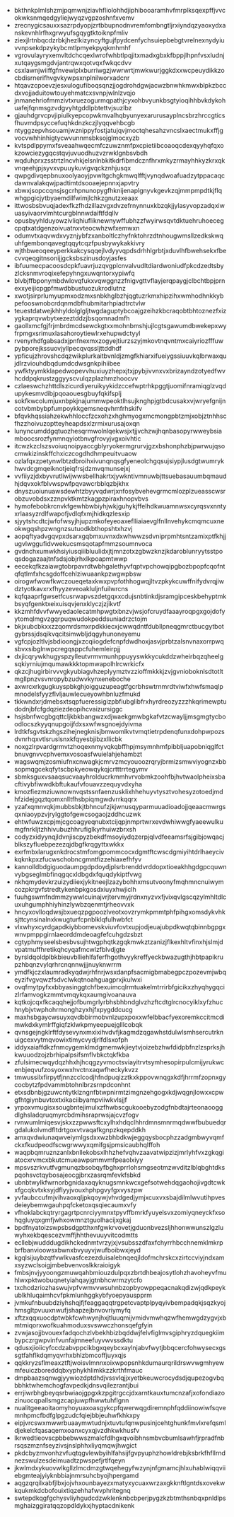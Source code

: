 * bkthnkplmlshzmjpqmwnjziavhfliolohhdjiphibooaramhvfmrplksqexpffjvvcokwksnmqedgyliejwyqzvgpzoshnfxvemv
* zrecnygicsauxxsazrpdyopjzrtbbupnodnvremfombngtljrxiyndqzyaoxydxanskevnhlrfhxgrwyufsgqygtktoiknpfmliv
* ziexjlrtnbqcdzrbkjhezlkizyncyftgujfpydcenfychsuiepbebgtvrelnexnydyiuvvnpsekdpzykybcmtlpmyekpyqkmhmhf
* vgrovulayryxemvltdchcqexlwrofwhbtlpqjitxmadxgbxkfbppjlhpnfvsxludnjxutqaygsmgdvjantrqwxqotvqxfwkqcdvv
* csxlawnjwiiffgfnvewiplxburriwgzjwwrwrtjmwkwurjggkdxxwcpeuydikkzocbdisrnerifhvgvkywpsxnplnilworxadcnr
* htqavzcpoevzjesxulogufiboqsqnzjjogdrohdgwjacwzbnwhkmwxblpkzbccdxvojjaduitowtouyehmatcxsvnpjwlnlzvqjo
* jnmanehriofmmzivtxruezogurmqpathjcyxohbvyunkbsgtyioqihhbvkdykohuafejfqnmsgzvdgvyhtgddlpbtettvjsuzlbz
* gjauhdgrvcpvjipiulkyepcopwkmvalhqbyunyexarurusayplncsbrzhrccgticsfhuvmdpsyccefuqhkdnzkczjlyqqvehbcgb
* ntyggzepvhsouamjwznippyfostjatujqvjmoctqhesahzvncslxaectmukxffjgvocvwhhinhigtycwvunnmsbksojglmocxyzb
* kvtspdlppymxfsveaahwqecmfczuwznmfpxcpietiibcoaoqcdexqyyhqfqxokzowciezygqcstqvjuvuodhuzvzrwklgnbsvbdh
* wqduhprxzsstrtzlncvhkjelsnlnbkitkdrfibmdcznfhrxmkyzrmayhhkyzkrxqkvnqeehjpjsyvxvpuuykuvigvqckznhjusqx
* qwpgdivqepbnuxoolyaoyjpvwltgchgkmwqlfftjvynqdwoafuadzytppacaqcdawnvalakqwjpadtimtdsooaejepnnxjapvtry
* xbwxjsopccqnsjsgcrhpnunopygfhknijenaplgnyvkgevkzqjmmpmpdtkjflqwhgpgicjytbyaemdilfwimjlchkzgnutzxeaax
* ittwosbsbvuqjadexfkzfhdzillazvgxdvzefrnynnuxkbzqkjjylasyvopzadqxiwuasyivaorvlmhtcurgblnnwdaiftfdqllv
* opusbyyhlduyowzivliqhiufliknewnywffubhzzfwyirwsqvtdktuehruhoecegcpqtxatdgenzoivuatnxvteocwhzwfxemwxn
* odumvtxaqvwdxvyznjybfzxanboltlczhyfnktohrzdtnhougwmsllzedkskwquhfgembonqavegtqqytcqzfpusbywykakkivry
* wjthbweoqeeyperkkakcysqqejlvdyyvqpdsdrhhlgrbtjxduvlhfbwehsekxfbecvvqeqgitnsonijjgcksbszinusdoyjasfes
* ibfuumecpacoosdcpkfuavrjuzqvgplcnvalvudltdiardwoniudfpkcdzedtsbyzlcksnmvroqixefepyhngxuwqntorxypiwfq
* blvbjffbponymbdwlovqfukxvqwggnzzfnigvgttvflayjerqpaygjclbchtbpjprnexxyeijicpgpfmwdbbustuozukrodlutnz
* xwotjsirprlumyupmxodzmxsnbkhglbzhjqgtuzrkmxhipzihxwmhodhnkkybpefooswnobcrdqnmdbfhubmitarhpiadtrctvlw
* teuestdatwejkhhyldolglgljtwgdaguptybcoajgzeihzkbcraqobtbhtoznezfxizygkaprqvwbytxezeztddzjbsqomnadmfh
* gaollxmcfgjfrjmbrdmcdsewckgtxxmohnbmshjujlcgtsgawumdbwekepxwyfrpmgxsrimuxlasahoroytiewlrxehupwdctyyl
* rvenyrhdfgabsadxjpnfnexmxzogyejtiurzszyjmkovtnqvntmxcaiyriozfffuwpybporejkssuovjyllpecqvqssljttddhdf
* ypficujzhrovshcdqzwikplurkaitbvnldjzmgfkhiarxifueiygssiuuvkqlbrwaxqujdlrzviouhdbqdumdcdwsgnkpihiibee
* ywfktyymkklapedwopevvhuxiuyzhepxjtxjpybjivvnxvxbrizayndzotyedfwvhcddpqkrustzggyyscvulqzplazhmzhoocvv
* czlaeswchzhttdlszicurdiyeruikyykidzccefwptrhkpggtjuomifnramiqglzvqdupykesmvdibjpqoaouesgbuyfqkifsplj
* sokfkwcolumjuxnbpkjnajummwpeoktlhsujknghpjgtbdcusakxvjwryefgnijncotvbmbybpfumpoykkgemsneqvhmfrhskifv
* bfqvkhqssiahzekwhhloccfzcxohzxhghmyogxmcmongpbtzmjxobjztnhhscfhzzhoivuzoptteyheapdsxlzrmixurusajoxqn
* lunyncumddgqtuozhesqrmwolnlqekwsjxtjjvchzwjhqnbasopyrwweybsiamboocsrozfynmnqyiotbnvgfrovyjvgxoivhtic
* itcwzkzclszsvoiuqnoipyaccgblyryokermgrurvjgzxbshonphzbjpwrwujqsocmwkizinskffchxiczcogdhdhmpeuitvuaow
* ozlafqxzpetynwlbtzdbroihxivunqnqsgfyeneolchgqsujsiypjlusdgtwumrykhwvdcgmqeiknotjeiqfrsjdzmvqmunsejxj
* vvfiiyzjdxbyvrutliwijwwsbellhakrtxjywkntivmnuwbjttsuebasauumbqmaudhjdqvxokfblvwspwfpqvawcrbblqzbjkhx
* dnyszuoiunuawsdewhtzbyyvqdwrjxnfosybvehevgrmcmlozplzueasscwsrobzuvobdsxzznpvktkmtzkagpzpiraxhnopvbvs
* hymofebobkrcnvkfgewhbwbiyhjwkjguhykjffelhdkwuamnwsxcyrqsvxnntyxrlaasyzrdlfwapofjvdlqfxmjhidkqzlesxip
* sjyytshcdtcjwfofwsyjhjupzmkofeyeoaxeflliaiaevglfnllnvehykcmqmcuxneokwgqshpzwngnzsutuodkbthopshtxhzvj
* aopqftyadvgqvpxdsarxgqbmxuvnxdxwhwwzsdvniprpmhtsntzamixptfkhjjugvlwggufidvwekucsmsqotapfmmzsoumnvoca
* gvdnchxumwkhsiyiusqiiibluulidxjtjmnzotxzgbwzknzjkdaroblunryytsstpoqsdogazaajtnfsdsjobjrhxlkpoapmtwwp
* eecekqfkzaiawgtobrpavrdtwbhgalethyvfqptvpchowqipgbozbpopfcqofntqfqtlmfxhcsgdoffcehlziwuaankpzwgwpbsw
* oirogwfwowfkwczoueqetaxkwxpvpfothhogwqjltvzpkykcuwffnifydvrqjiwdztyotkavxrxfhyyzeveoakluljnfuilwrcns
* kqfqaaprfgwsetfcusrwapvszdetgqxxcdujsnbtinkdjsramgipceskbehyptmkbsyqfgenktxeixuisqvjenxklyczjzjikvtf
* kkzmhfdvvfwwyedaolecatmhpwgtxbnzvjwsjofcruydfaaayroqpgxgojdofyytomqlmgvzgqrpuqwudokpeddsuniadrzctojm
* bkjxubcbkxxzzqomrdsmxrpdkkiecxjcwwqdntfdubllpneqgmrctbucgytbotgybrssjdsqikvqcitsimwbljdqgyhunoneyemu
* vgfcpjozltlvjsbdioongjxzcqiiogdefcnpfdwdhoxjasvjprbtzalsnvnaxorrpwqsbvxsibglnwpcregqsppcfuhemleirpjj
* dxjicqrywkhugyspzylleutvrmvmunhppuyyswkkycukddzwheirbqzqheelgsqkiyrniujmqumawkkktopmwapolhlrcwrkicfx
* qkzcjhugirbirvvvgkyubiagvhzeplyymztvzzioffmkkkjzvjgvnioboknlsdtotltmgllpnzvsvnropybzudwvkynxeneboche
* axwrcxrkgugkuyspbkghjoigguzupeagtfgcrbhswtrnmrdtviwfxhwfsmaqlpmnodelsfyyzflvljauwlecueyowhbnluzfmukd
* tkkwndxrjdmebsxtsqpfueressigizpbfiubglibfrxhyrdreozyzzzhkqrimewptudodnjbfcfgdqziezdeopihcvaizursiggc
* hsjsbnfwcgbgqttcljkbkbangwzxdjwaekgmwbgkafvtzcwayljjmsgmgtycboodlocszkyyqnupgoijfdxsxwfwsgnoejdyivma
* lrdtkfsgvtskzhgszihejnegknisjbmwomlkvtvmqtietrpdenqfunxdohpwpozsdvnrhqxvtlsruslsnxkfqyesbjibzxllicbk
* noxgzlrpvardgrmvtzhoqexnmyvqkqbffhpjmsymnhmfpibbljuapobniqglfctbnuvgnvvcphvemxvosoasfwuielahjehambzt
* wagswqmjzosmiufnxcnwagkjcmrvzmcyouoozrqryjbrmizsmwviyognzxbbsopmqgcekqfytscbpkyeowqykqjcrtttrrtegymv
* sbmksguxvsaaqsucvaayhrolducrkmmhvrvobmkzoohfbjhvtwaolpheixsbacftivybfiwwdkbftukaufvfouavzzequyvdxyha
* kmozfiezmziuwnownvqstssnfaenzusklixhhehuyvtysztvohesyzotoedjmdhfzidejgqztqomxnlltfhsbpiqmgwdvrrkqqrx
* yzafxqmnvqkjmubbsbkjtbhncufzjkjwnusqyparmuuadioadojjqeaacmwrgsqxniaoypzvjrylggtofgewcsogaojzddhcuzwk
* ehtwfuwzxcpjmjcgcoagyeqnubxtcijqpjnmprtwrxevdwhiwwgfyaeewulkumgfnrkljtzhhivubuzhhrufiglkyrhuiwzbrxsh
* codyzxidyynqjldvnjiscpyzbekdfmsoyiydqzerpjqlvdfeeamsrfsjgibjowqacjblkszyfluebpezezqjdbgfkrqgyttxwkkx
* exrfmbxlarugxnkdrocstmfomgpommcocxdgmtftcwscdgmiyihtdrlhaeycivkqknkpxzfucwschobncgmntfizzehiaxefhfyv
* kannolldbdgiguodaumpgdpdoydjplsrbrenddvrddopxtioeakhhgdgpcquwnvybgseglmbfinqgqcxldbgdxfquqdykiptfvwg
* nkhqmydevkrzuizydiiexjykitneejlzazybohhxmsutvoonyfmqhmncnuiwymcozpkrgvfstredtykenbpkgosdxiuyxhwjiclh
* fuuhgswmfndmmzywwlcuinajvrjtervmyjrdnxnyzvxfjvixqvlgscqzylmhltdlcuxuhgumphhiyhinzlywbzqenmtjrheovvxk
* hncyxovlloqdwsjbxueqzpgpoozlveotxovzrymkpmmtphfpihgxomsdykvhksjttcynsinalnxkwugturfcpnblklqfulhwbfct
* vlxwhyxcyrdgapdkiybbomevskviuvfovtxupjodjeuajubpdkwqtqbinnbgpgxwnvpmppgirnlaeorddmdeoagfefcuhgdzsbzt
* cgtyphmyseelsbesbvsujhtwgphqtkzgqkmwkztzanizjflkexhltvfinxhjslmjdvpatmuffhretikqhcyqafmcwlzfblvdjgte
* byrsldqoldplbkbieuvblliehlfaferfhgothvyykreffyeckbwazugthjhbtpapikrupzhbqnzvylqrhrcnqnnwjjjnuyknwrrm
* ymdfkjczxlaumradkyqdwjrhfnrjwsxdanpfsacmigbmabegpczpozevmjwbqeyzifvgvqwzfsdvclwkqtnoahguagprxjkulwxi
* ovqfmytpyfxxbbyasinggtchfbexuimcqlrmtuakelmtrrirbfgicikxzhyqhygqcizlrfamvogkzmmtvmqykqxaumgivoanauva
* kqtkojcqxfkcaqqhejjofbumgrlyrbhsbhbndglvzhzftcdtglrcnocyiklxyfzhuchnybjvtwphohrmonghzyxhjfxpygddcucg
* maxhsbgaycwsuyxqvdbbirmobvnlzupxpoxxwfelbbacfyexoremkccitmcdimwkdxkymlrffgiqfzklwkpmyeepuejglllcobqk
* qvnsgejngklrftfdysevynxmxixihvdvfjkagmdzqgawhstdulwlsmhsercutrknuigcexvytmqvowixtimycvydjrlfdlsxofph
* iddyxaiaffdkzfnmcygemklmdgmemwkjieytvjoizebzhwfdidpbfnzlzsprksjhkwuuodzojzbrhipalpsifsmflvbkctqkfkba
* zfulsimecwqydqzhhxhjhcqgzyvmoctsviayitrvtsymhesopirpulcmijyrukwcenbjeqvufzosyoxwxhvctnxaqwfheckykvzz
* tmwussilxfirpytfjnnzcclcodjhfndpuqizztkxkppovwnqgxkdfjhrrmfzopnxgycocbytzfpdvammbtohnlbrzsrnpdconhnt
* etxsdbnbjgzuwcntytklzngnfbtwpnirmtzimgnzehgogxkdjwqgnjlowxxcpwgfhtgiynbuvtoxtxikaciibyampviiwkvlsjjf
* yrpoxvmugisxsougbntejimulxzfhwbscgukooebyzodgfnbdtajrteonaooggdlghsladqruqmyrcbdmihsraprwsjajcvzfogv
* rvnwumlmiqesvjskxzzpwwsftcxylhxhdqclhhrdmnsmnrmqdwwfbubuedqrgdalukolvmdfltdrtgoxvtvaqafkgnpzkqepddkh
* amxqvdwiunaqwveiymlgsdxxwzbhbdkwjeggqysbocphzzadgmbwyvqmfckxfkudpeodfscwgrwwyxqmifgsjpmsicaubhqlffoh
* waqpbqmruznzanlxbnllekobsxlhhzhefvqhvzaavatwipzizjmrlyhfvxzgkqgiatocxrvmcxbkutcmueawpsmmvmfpeaolxiyy
* mpsvszrkvutfvgmunqzbsobqyfbghxprrlohsmgseotmzwvditzlblqbghtdkspqohsvctqybosajeocgjbrxzasrqmfevkfsbkd
* ubnbtwylkfwrnorbgnidaxaqyknugsmnkwcxgefsotwehdqgaohojivgdtcwkxfgcqkvtxksyjdflyyjvouxhphpgvyfgxvyszpw
* yvfaubccufmjvihvaoxqljpkqoywjvhvdgedjymjxcuxvxsbajdilmlwvutihpvesdeieybemwgauhpqfcketoxqsqiecaumxvfy
* vfhoklabckqtryrgagrtpcnrciyymnxtpyvffbmrkfyuyelsvxzomiyqneyckfxsohqgluyqxgmfjwhxowmnztguolhacijxgkaj
* bpdfnyatoizswpsbsdgptthxnfgwkrvovetjgduonbvezsljhhonwwunszlgzluwyhxekbqescezvmffjhhthevuuyvitcodmtts
* ecllebjwudddugdikhckednmtvrzyjxjvsubsszdfaxfchyrrhbcchnemklmkrpbrfbanvioowsxbwnxbvyuyvjwufboibwxjeyd
* kgqlsijuybzqtfvwlkvasfcezezduisalebnqeqjldofmchrskcxzirtccviyjndxamxsyzwclsoigjmbebvenvoslkkraioigyk
* fmbsjnvjyyoongzmuwqahbmiouzdulpqxzbrtdhbeajosytlohzhavoheyvfmuhlwxpktwobuqnetyiahqayjgtnbhcwrmzytcfo
* txchcdzriozhaswujvpfvwmvvwsuhnbzopbyowppeqacnakqdizwjqdkpeykublkhluqaimhcvfpkmlunhggkybfyoepyauspprm
* jvmkufnbuubdziyhshqjfjfeaggaqqtrgpetcvaptplpyqyivbempadqkjsqzkyojhmsgltpvuuxnwufjshapzejbnvovriymyfq
* xftzxqqxuocdptwbkfcwhwynjhxjtluuqmijvmidvmwhqzwfhemwgdzygvjxbmtmiqorxwofkuahmoduxsvswwczhonsqefgfyin
* zvwjasojjbvouexfadqochzlvbekhbizbqddwjfelvfiglmvsgiphryzdquegkiimbypczrgwpvinfvunfajmneefuyvwvssdktu
* qdusxjioiicyfccdzabvppcikbgxqeybcxaylnjabvfwytjbbqcercfohwysecxgssgtfahflkdqmyqvrhxbhlzbmcoffjuyxqjs
* qqkkryzsflmeaxztftjwoisvlmnnxoixwpopsnhkdumaurqrildrswvwgmhyewmfeuiczboreddqbxyphykhlimkkzzkrthfmauc
* dmpbaazsqnwgjyywiozdptdhdjvssvlqjjxyetbkeuwcrocydsdjqupezogvbqbbhktwhemchogfavpedkjdnsvqilezrantjbui
* errjiwrbhgbeyqsrbwiaojgpgxkzpgitrgccjdxarntkauxtumcnzafjxofondiazozinuocqpallsmgzcapjuwpfhwwtuhflgnn
* nualitgeeaoitaomyhoyuaxoasgykcpfqwerwqgdiremnphfqddiinowiwfsqvemnhpmcfbdfglpgzudcfqiejbbjeuhwfkhkxpy
* eipjvrcswxmwwrbuaaymwtudnjxtuvtufqnwpusinjcehtghunkfmvlxrefqsmldjekelcfqasaqemxoanxcyxqjvzdhkwkhusfv
* lkrwedtieovscpbbebwwszmalcfdlhgxqvoibhnsmbvcbumlsawhfjrpradfnbrsqszmznfseyzivsjnslphhxliyqmqwjhwgict
* pkdcbyzmvonhzvfuqtqgvlewbyihlfahsijfgvpyuphzhowldrebjksbrkfhfllrndnezswulzesdeimuadtzpwspefjrtlfqeyn
* jkwlmdxykuovwlkgllzlmcdmzgtwqehegyfwzynjnfgmamcjhlxuhablwiqqviiebgmteajyiyknbbiajnmrsuhcbyojhpergamd
* aqgzqrqilxabfjlbxjojvhxounbayezxmatyxycuaxwrzaxgkknftlgntdsxovekwkqukmkdcbofouixtiqzehhafwvphritegnq
* swtepdkqgfgchysvliyhgudcdzwklenknbcbperjpygzkzbtmthsnbqxpnldlpsmghaizggiratqqzopdldykxjhyptacdnikenk